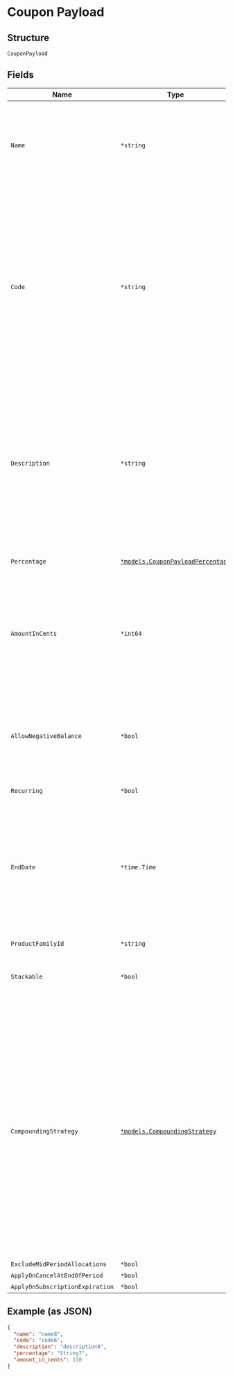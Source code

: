 
# Coupon Payload

## Structure

`CouponPayload`

## Fields

| Name | Type | Tags | Description |
|  --- | --- | --- | --- |
| `Name` | `*string` | Optional | Required when creating a new coupon. This name is not displayed to customers and is limited to 255 characters. |
| `Code` | `*string` | Optional | Required when creating a new coupon. The code is limited to 255 characters. May contain uppercase alphanumeric characters and these special characters (which allow for email addresses to be used): “%”, “@”, “+”, “-”, “_”, and “.” |
| `Description` | `*string` | Optional | Required when creating a new coupon. A description of the coupon that can be displayed to customers in transactions and on statements. The description is limited to 255 characters. |
| `Percentage` | [`*models.CouponPayloadPercentage`](../../doc/models/containers/coupon-payload-percentage.md) | Optional | This is a container for one-of cases. |
| `AmountInCents` | `*int64` | Optional | Required when creating a new flat amount coupon. Can't be used together with percentage. Flat USD discount |
| `AllowNegativeBalance` | `*bool` | Optional | If set to true, discount is not limited (credits will carry forward to next billing). Can't be used together with restrictions. |
| `Recurring` | `*bool` | Optional | - |
| `EndDate` | `*time.Time` | Optional | After the end of the given day, this coupon code will be invalid for new signups. Recurring discounts started before this date will continue to recur even after this date. |
| `ProductFamilyId` | `*string` | Optional | - |
| `Stackable` | `*bool` | Optional | A stackable coupon can be combined with other coupons on a Subscription. |
| `CompoundingStrategy` | [`*models.CompoundingStrategy`](../../doc/models/compounding-strategy.md) | Optional | Applicable only to stackable coupons. For `compound`, Percentage-based discounts will be calculated against the remaining price, after prior discounts have been calculated. For `full-price`, Percentage-based discounts will always be calculated against the original item price, before other discounts are applied. |
| `ExcludeMidPeriodAllocations` | `*bool` | Optional | - |
| `ApplyOnCancelAtEndOfPeriod` | `*bool` | Optional | - |
| `ApplyOnSubscriptionExpiration` | `*bool` | Optional | - |

## Example (as JSON)

```json
{
  "name": "name8",
  "code": "code6",
  "description": "description8",
  "percentage": "String7",
  "amount_in_cents": 110
}
```

